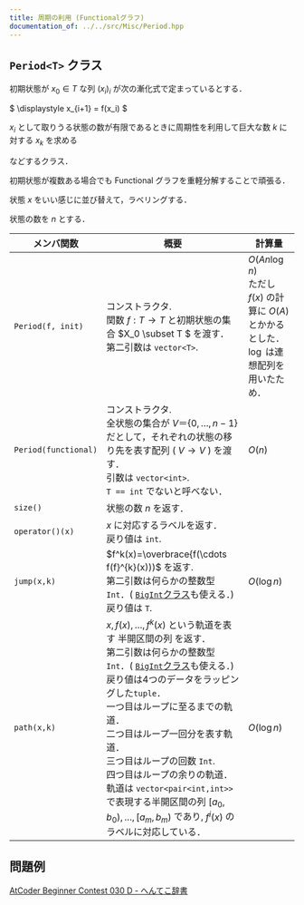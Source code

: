 ```yaml
---
title: 周期の利用 (Functionalグラフ)
documentation_of: ../../src/Misc/Period.hpp
---
```


## `Period<T>` クラス

初期状態が $x_0\in T$ な列 $(x_i)_i$ が次の漸化式で定まっているとする．

$
\displaystyle x_{i+1} = f(x_i)
$

$x_i$ として取りうる状態の数が有限であるときに周期性を利用して巨大な数 $k$ に対する $x_k$ を求める　

などするクラス．

初期状態が複数ある場合でも Functional グラフを重軽分解することで頑張る．

状態 $x$ をいい感じに並び替えて，ラベリングする．

状態の数を $n$ とする．

| メンバ関数 | 概要 | 計算量 |
| --- | --- | --- |
| `Period(f, init)` | コンストラクタ. <br> 関数 $f:T\to T$ と初期状態の集合 $X_0 \subset T $ を渡す． <br> 第二引数は `vector<T>`. |$O(An\log n)$ <br> ただし $f(x)$ の計算に $O(A)$ とかかるとした．<br> $\log$ は連想配列を用いたため．|
| `Period(functional)` | コンストラクタ. <br> 全状態の集合が $V＝\lbrace 0,\dots,n-1\rbrace$ だとして，それぞれの状態の移り先を表す配列 ( $V\to V$ ) を渡す．<br> 引数は `vector<int>`. <br> `T == int` でないと呼べない．| $O(n)$|
|`size()`|状態の数 $n$ を返す．||
|`operator()(x)`| $x$ に対応するラベルを返す．<br> 戻り値は `int`. |
| `jump(x,k)`          | $f^k(x)=\overbrace{f(\cdots f(f}^{k}(x)))$ を返す. <br> 第二引数は何らかの整数型 `Int`．( [`BigInt`クラス](../FFT/BigInt.hpp)も使える．) <br> 戻り値は `T`.| $O(\log n)$ |
| `path(x,k)`          | $x,f(x),\dots,f^k(x)$ という軌道を表す 半開区間の列 を返す．<br> 第二引数は何らかの整数型 `Int`．( [`BigInt`クラス](../FFT/BigInt.hpp)も使える．) <br> 戻り値は4つのデータをラッピングした`tuple`．<br> 一つ目はループに至るまでの軌道．<br> 二つ目はループ一回分を表す軌道．<br> 三つ目はループの回数 `Int`. <br> 四つ目はループの余りの軌道．<br> 軌道は `vector<pair<int,int>>` で表現する半開区間の列 $\lbrack a_0, b_0 ),\dots,\lbrack a_m, b_m )$ であり, $f^i(x)$ のラベルに対応している． | $O(\log n)$ |

## 問題例
[AtCoder Beginner Contest 030 D - へんてこ辞書](https://atcoder.jp/contests/abc030/tasks/abc030_d)